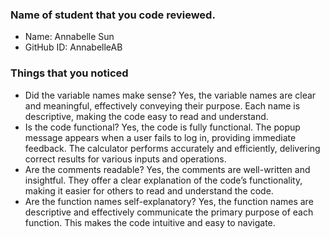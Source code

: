 ### Name of student that you code reviewed.

- Name: Annabelle Sun
- GitHub ID: AnnabelleAB

### Things that you noticed

- Did the variable names make sense?
  Yes, the variable names are clear and meaningful, effectively conveying their purpose. Each name is descriptive, making the code easy to read and understand.
- Is the code functional?
  Yes, the code is fully functional. The popup message appears when a user fails to log in, providing immediate feedback. The calculator performs accurately and efficiently, delivering correct results for various inputs and operations.
- Are the comments readable?
  Yes, the comments are well-written and insightful. They offer a clear explanation of the code’s functionality, making it easier for others to read and understand the code.
- Are the function names self-explanatory?
  Yes, the function names are descriptive and effectively communicate the primary purpose of each function. This makes the code intuitive and easy to navigate.
